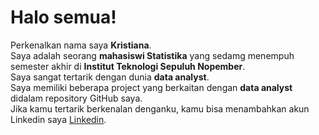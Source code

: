 # Halo semua!

Perkenalkan nama saya **Kristiana**.\
Saya adalah seorang **mahasiswi Statistika** yang sedamg menempuh semester akhir di **Institut Teknologi Sepuluh Nopember**.\
Saya sangat tertarik dengan dunia **data analyst**.\
Saya memiliki beberapa project yang berkaitan dengan **data analyst** didalam repository GitHub saya.\
Jika kamu tertarik berkenalan denganku, kamu bisa menambahkan akun Linkedin saya [Linkedin](https://www.linkedin.com/in/kristi-ana/).
